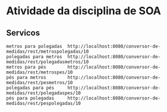 
# Atividade da disciplina de SOA

## Servicos
    metros para polegadas  http://localhost:8080/conversor-de-medidas/rest/metrospolegadas/10
    polegadas para metros  http://localhost:8080/conversor-de-medidas/rest/polegadasmetros/10
    metros para pés        http://localhost:8080/conversor-de-medidas/rest/metrospes/10
    pés para metros        http://localhost:8080/conversor-de-medidas/rest/pesmetros/10
    polegadas para pés     http://localhost:8080/conversor-de-medidas/rest/polegadaspes/10
    pés para polegadas     http://localhost:8080/conversor-de-medidas/rest/pespolegadas/10
    